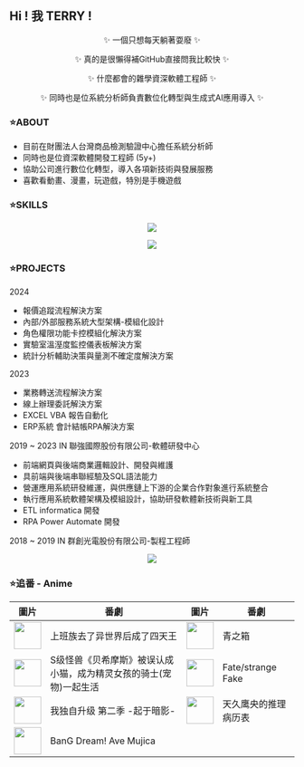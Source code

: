 ## Hi ! 我 TERRY !

<p align="center">
  ✨ 一個只想每天躺著耍廢 ✨
</p>
<p align="center">
  ✨ 真的是很懶得補GitHub直接問我比較快 ✨
</p>
<p align="center">
  ✨ 什麼都會的雜學資深軟體工程師 ✨
</p>
<p align="center">
  ✨ 同時也是位系統分析師負責數位化轉型與生成式AI應用導入 ✨
</p>

### ⭐ABOUT

* 目前在財團法人台灣商品檢測驗證中心擔任系統分析師
* 同時也是位資深軟體開發工程師 (5y+)
* 協助公司進行數位化轉型，導入各項新技術與發展服務
* 喜歡看動畫、漫畫，玩遊戲，特別是手機遊戲


### ⭐SKILLS

<p align="center">
  <a href="https://skillicons.dev">
    <img src="https://skillicons.dev/icons?i=js,html,css,tailwind,bootstrap,vue,vite,figma,git,github" />
  </a>
</p>

<p align="center">
  <a href="https://skillicons.dev">
    <img src="https://skillicons.dev/icons?i=php,py,r,dotnet,laravel,vscode,visualstudio,eclipse" />
  </a>
</p>


### ⭐PROJECTS
  2024
  * 報價追蹤流程解決方案
  * 內部/外部服務系統大型架構-模組化設計
  * 角色權限功能卡控模組化解決方案
  * 實驗室溫溼度監控儀表板解決方案
  * 統計分析輔助決策與量測不確定度解決方案
    
  2023
  * 業務轉送流程解決方案
  * 線上辦理委託解決方案
  * EXCEL VBA 報告自動化
  * ERP系統 會計結帳RPA解決方案
    
  2019 ~ 2023 IN 聯強國際股份有限公司-軟體研發中心
  * 前端網頁與後端商業邏輯設計、開發與維護
  * 具前端與後端串聯經驗及SQL語法能力
  * 營運應用系統研發維運，與供應鏈上下游的企業合作對象進行系統整合
  * 執行應用系統軟體架構及模組設計，協助研發軟體新技術與新工具
  * ETL informatica 開發
  * RPA Power Automate 開發

  2018 ~ 2019 IN 群創光電股份有限公司-製程工程師

  
<p align="center">
  <a href="https://github.com/terry455217/terry455217">
    <img align="center" src="https://github-readme-stats.vercel.app/api/top-langs/?username=terry455217&hide=java,html,tex&title_color=ffffff&text_color=c9cacc&icon_color=2bbc8a&bg_color=1d1f21&langs_count=3" />
  </a>
</p>



### ⭐追番 - Anime

| 圖片 | 番劇 | 圖片 | 番劇 |
| --- | --- | --- | --- |
| <img src="https://lain.bgm.tv/r/100/pic/cover/l/31/47/504591_rdE5n.jpg" width="48"> | 上班族去了异世界后成了四天王 | <img src="https://lain.bgm.tv/r/100/pic/cover/l/ab/e5/460306_s7Y8n.jpg" width="48"> | 青之箱 |
| <img src="https://lain.bgm.tv/r/100/pic/cover/l/0e/9b/485469_qv0QM.jpg" width="48"> | S级怪兽《贝希摩斯》被误认成小猫，成为精灵女孩的骑士(宠物)一起生活 | <img src="https://lain.bgm.tv/r/100/pic/cover/l/f0/51/443831_Zkz9E.jpg" width="48"> | Fate/strange Fake |
| <img src="https://lain.bgm.tv/r/100/pic/cover/l/d8/5d/487630_5YZQ6.jpg" width="48"> | 我独自升级 第二季 -起于暗影- | <img src="https://lain.bgm.tv/r/100/pic/cover/l/f3/19/488177_9nFrY.jpg" width="48"> | 天久鹰央的推理病历表 |
| <img src="https://lain.bgm.tv/r/100/pic/cover/l/77/c3/454684_ZH5tU.jpg" width="48"> | BanG Dream! Ave Mujica | | |
